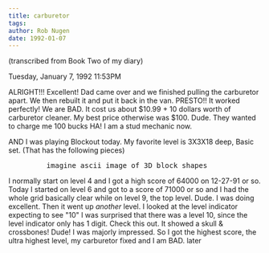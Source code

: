 ```yaml
---
title: carburetor
tags: 
author: Rob Nugen
date: 1992-01-07
---
```


<p class=note>(transcribed from Book Two of my diary)</p>

<p class=date>Tuesday, January 7, 1992 11:53PM</p>

<p>ALRIGHT!!!  Excellent!  Dad came over and we finished pulling the
carburetor apart.  We then rebuilt it and put it back in the van.
PRESTO!! It worked perfectly!  We are BAD.  It cost us about $10.99 +
10 dollars worth of carburetor cleaner.  My best price otherwise was
$100.  Dude.  They wanted to charge me 100 bucks HA!  I am a stud
mechanic now.

<p>AND I was playing Blockout today.  My favorite level is 3X3X18
deep, Basic set.  (That has the following pieces)

<pre>
         imagine ascii image of 3D block shapes
</pre>

<p>I normally start on level 4 and I got a high score of 64000 on
12-27-91 or so.  Today I started on level 6 and got to a score of
71000 or so and I had the whole grid basically clear while on level 9,
the top level.  Dude.  I was doing excellent.  Then it went up
<em>another</em> level.  I looked at the level indicator expecting to
see "10" I was surprised that there was a level 10, since the level
indicator only has 1 digit.  Check this out.  It showed a skull &
crossbones!  Dude!  I was majorly impressed.  So I got the highest
score, the ultra highest level, my carburetor fixed and I am BAD.
later
